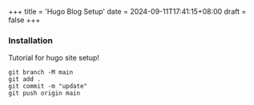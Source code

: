 +++
title = 'Hugo Blog Setup'
date = 2024-09-11T17:41:15+08:00
draft = false
+++

### Installation

Tutorial for hugo site setup!


```git
git branch -M main
git add .
git commit -m "update"
git push origin main
```